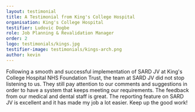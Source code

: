 ```yaml
---
layout: testimonial
title: A Testimonial from King's College Hospital
organisation: King's College Hospital
testifier: Ludovic Dogbe
role: Job Planning & Revalidation Manager
order: 2
logo: testimonials/kings.jpg
testifier-image: testimonials/kings-arch.png
author: kevin
---
```


Following a smooth and successful implementation of SARD JV at King's College Hospital NHS Foundation Trust, the team at SARD JV did not stop listening to us. They still pay attention to our  comments and suggestions in order to have  a system that keeps meeting our requirements. The feedback from our medical and dental staff is great. The reporting feature on SARD JV is excellent and  it  has made my job a lot easier. Keep up the good work!

